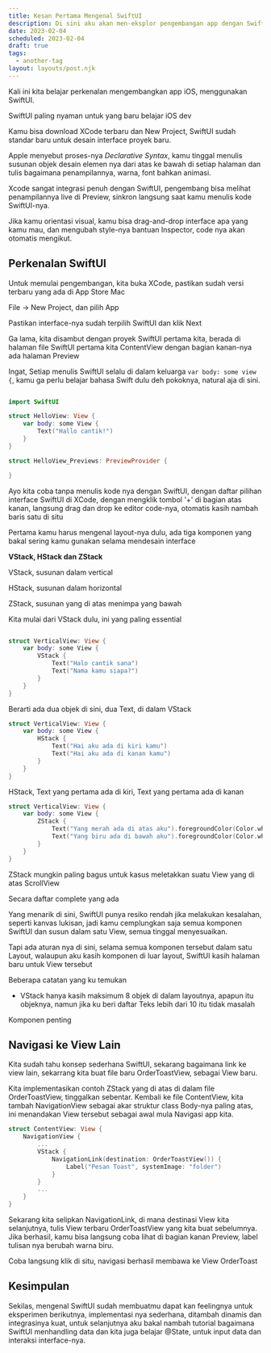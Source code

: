 ```yaml
---
title: Kesan Pertama Mengenal SwiftUI
description: Di sini aku akan men-eksplor pengembangan app dengan SwiftUI
date: 2023-02-04
scheduled: 2023-02-04
draft: true
tags:
  - another-tag
layout: layouts/post.njk
---
```


Kali ini kita belajar perkenalan mengembangkan app iOS, menggunakan SwiftUI.

SwiftUI paling nyaman untuk yang baru belajar iOS dev

Kamu bisa download XCode terbaru dan New Project, SwiftUI sudah standar baru untuk desain interface proyek baru.

Apple menyebut proses-nya *Declarative Syntax*, kamu tinggal menulis susunan objek desain elemen nya dari atas ke bawah di setiap halaman dan tulis bagaimana penampilannya, warna, font bahkan animasi.

Xcode sangat integrasi penuh dengan SwiftUI, pengembang bisa melihat penampilannya live di Preview, sinkron langsung saat kamu menulis kode SwiftUI-nya.

Jika kamu orientasi visual, kamu bisa drag-and-drop interface apa yang kamu mau, dan mengubah style-nya bantuan Inspector, code nya akan otomatis mengikut.

## Perkenalan SwiftUI

Untuk memulai pengembangan, kita buka XCode, pastikan sudah versi terbaru yang ada di App Store Mac

File -> New Project, dan pilih App

Pastikan interface-nya sudah terpilih SwiftUI dan klik Next

Ga lama, kita disambut dengan proyek SwiftUI pertama kita, berada di halaman file SwiftUI pertama kita ContentView dengan bagian kanan-nya ada halaman Preview

Ingat, Setiap menulis SwiftUI selalu di dalam keluarga `var body: some view {`, kamu ga perlu belajar bahasa Swift dulu deh pokoknya, natural aja di sini.

```swift

import SwiftUI

struct HelloView: View {
    var body: some View {
        Text("Hallo cantik!")
    }
}

struct HelloView_Previews: PreviewProvider {

}

```

Ayo kita coba tanpa menulis kode nya dengan SwiftUI, dengan daftar pilihan interface SwiftUI di XCode, dengan mengklik tombol '+' di bagian atas kanan, langsung drag dan drop ke editor code-nya, otomatis kasih nambah baris satu di situ


Pertama kamu harus mengenal layout-nya dulu, ada tiga komponen yang bakal sering kamu gunakan selama mendesain interface

**VStack, HStack dan ZStack**

VStack, susunan dalam vertical

HStack, susunan dalam horizontal

ZStack, susunan yang di atas menimpa yang bawah

Kita mulai dari VStack dulu, ini yang paling essential

```swift

struct VerticalView: View {
    var body: some View {
        VStack {
            Text("Halo cantik sana")
            Text("Nama kamu siapa?")
        }
    }
}

```

Berarti ada dua objek di sini, dua Text, di dalam VStack

```swift
struct VerticalView: View {
    var body: some View {
        HStack {
            Text("Hai aku ada di kiri kamu")
            Text("Hai aku ada di kanan kamu")
        }
    }
}

```

HStack, Text yang pertama ada di kiri, Text yang pertama ada di kanan

```swift
struct VerticalView: View {
    var body: some View {
        ZStack {
            Text("Yang merah ada di atas aku").foregroundColor(Color.white).background(.blue).padding(.bottom, 20.0)
            Text("Yang biru ada di bawah aku").foregroundColor(Color.white).background(.blue).padding(.top)
        }
    }
}

```

ZStack mungkin paling bagus untuk kasus meletakkan suatu View yang di atas ScrollView

Secara daftar complete yang ada 

Yang menarik di sini, SwiftUI punya resiko rendah jika melakukan kesalahan, seperti kanvas lukisan, jadi kamu cemplungkan saja semua komponen SwiftUI dan susun dalam satu View, semua tinggal menyesuaikan.

Tapi ada aturan nya di sini, selama semua komponen tersebut dalam satu Layout, walaupun aku kasih komponen di luar layout, SwiftUI kasih halaman baru untuk View tersebut

Beberapa catatan yang ku temukan

* VStack hanya kasih maksimum 8 objek di dalam layoutnya, apapun itu objeknya, namun jika ku beri daftar Teks lebih dari 10 itu tidak masalah


Komponen penting 


## Navigasi ke View Lain

Kita sudah tahu konsep sederhana SwiftUI, sekarang bagaimana link ke view lain, sekarrang kita buat file baru OrderToastView, sebagai View baru.

Kita implementasikan contoh ZStack yang di atas di dalam file OrderToastView, tinggalkan sebentar. Kembali ke file ContentView, kita tambah NavigationView sebagai akar struktur class Body-nya paling atas, ini menandakan View tersebut sebagai awal mula Navigasi app kita.

```swift
struct ContentView: View {
    NavigationView {
        ...
        VStack {
            NavigationLink(destination: OrderToastView()) {
                Label("Pesan Toast", systemImage: "folder")
            }
        }
        ...
    }
}
```

Sekarang kita selipkan NavigationLink, di mana destinasi View kita selanjutnya, tulis View terbaru OrderToastView yang kita buat sebelumnya. Jika berhasil, kamu bisa langsung coba lihat di bagian kanan Preview, label tulisan nya berubah warna biru.

Coba langsung klik di situ, navigasi berhasil membawa ke View OrderToast

## Kesimpulan

Sekilas, mengenal SwiftUI sudah membuatmu dapat kan feelingnya untuk eksperimen berikutnya, implementasi nya sederhana, ditambah dinamis dan integrasinya kuat, untuk selanjutnya aku bakal nambah tutorial bagaimana SwiftUI menhandling data dan kita juga belajar @State, untuk input data dan interaksi interface-nya.